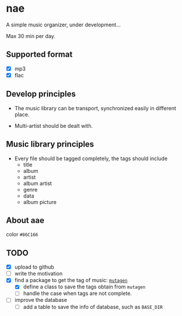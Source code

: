 # nae

A simple music organizer, under development...

Max 30 min per day.

## Supported format

- [x] mp3
- [x] flac

## Develop principles

- The music library can be transport, synchronized easily in different place.

- Multi-artist should be dealt with.

## Music library principles

- Every file should be tagged completely, the tags should include
  - title
  - album
  - artist
  - album artist
  - genre
  - data
  - album picture

## About aae

color `#86C166`

## TODO

- [x] upload to github
- [ ] write the motivation
- [x] find a package to get the tag of music: [`mutagen`](https://mutagen.readthedocs.io/en/latest/index.html)
  - [x] define a class to save the tags obtain from `mutagen`
  - [ ] handle the case when tags are not complete.
- [ ] improve the database
  - [ ] add a table to save the info of database, such as `BASE_DIR`
